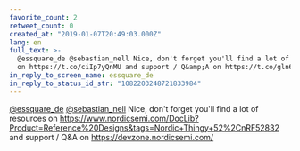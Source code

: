 ```yaml
---
favorite_count: 2
retweet_count: 0
created_at: "2019-01-07T20:49:03.000Z"
lang: en
full_text: >-
  @essquare_de @sebastian_nell Nice, don't forget you'll find a lot of resources
  on https://t.co/ciIp7yQnMU and support / Q&amp;A on https://t.co/gln6XrvCvU
in_reply_to_screen_name: essquare_de
in_reply_to_status_id_str: "1082203248721833984"
---
```


[@essquare_de](https://twitter.com/essquare_de)
[@sebastian_nell](https://twitter.com/sebastian_nell) Nice, don't forget you'll
find a lot of resources on
<https://www.nordicsemi.com/DocLib?Product=Reference%20Designs&tags=Nordic+Thingy+52%2CnRF52832>
and support / Q&amp;A on <https://devzone.nordicsemi.com/>
